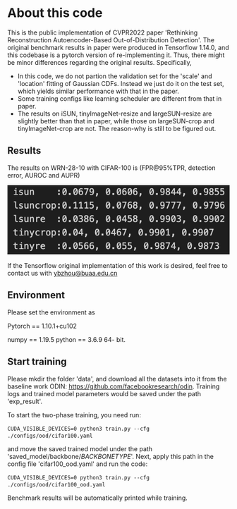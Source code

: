# About this code
This is the public implementation of CVPR2022 paper 
'Rethinking Reconstruction Autoencoder-Based Out-of-Distribution Detection'. The original benchmark results in paper 
were produced in Tensorflow 1.14.0, and this codebase is a pytorch version of 
re-implementing it. Thus, there might be minor differences regarding the 
original results. Specifically, 

* In this code, we do not partion the validation set for the 'scale' and 'location' fitting of Gaussian CDFs.
Instead we just do it on the test set, which yields similar performance with that in the paper.
* Some training configs like learning scheduler are different from that in paper.
* The results on iSUN, tinyImageNet-resize and largeSUN-resize are slightly better than that in paper, while those on largeSUN-crop and tinyImageNet-crop are not. The reason-why is still to be figured out. 


## Results
The results on WRN-28-10 with CIFAR-100 is (FPR@95%TPR, detection error, AUROC and AUPR)

![image](https://github.com/SDret/Pytorch-implementation-for-Rethinking-Reconstruction-Autoencoder-Based-Out-of-Distribution-Detection/blob/main/results.png)


If the Tensorflow original implementation of this work is desired, feel free to contact us with ybzhou@buaa.edu.cn
## Environment
Please set the environment as

Pytorch == 1.10.1+cu102 

numpy == 1.19.5 python == 3.6.9 64- bit.


## Start training

Please mkdir the folder 'data', and download all the datasets into it from the baseline work ODIN: https://github.com/facebookresearch/odin. Training logs and trained model parameters would be saved under the path 'exp_result'.

To start the two-phase training, you need run:

```
CUDA_VISIBLE_DEVICES=0 python3 train.py --cfg ./configs/ood/cifar100.yaml
```
and move the saved trained model under the path 'saved_model/backbone/$BACKBONETYPE$'. Next, apply this path in the config file 'cifar100_ood.yaml' and run the code:

```
CUDA_VISIBLE_DEVICES=0 python3 train.py --cfg ./configs/ood/cifar100_ood.yaml
```
Benchmark results will be automatically printed while training.

